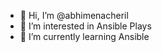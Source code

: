 - 👋 Hi, I’m @abhimenacheril
- 👀 I’m interested in Ansible Plays
- 🌱 I’m currently learning Ansible


<!---
abhimenacheril/abhimenacheril is a ✨ special ✨ repository because its `README.md` (this file) appears on your GitHub profile.
You can click the Preview link to take a look at your changes.
--->
